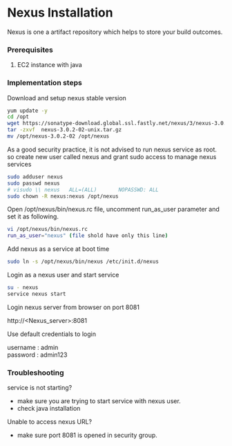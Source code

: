# Nexus Installation
Nexus is one a artifact repository which helps to store your build outcomes.  


### Prerequisites

1. EC2 instance with java 

### Implementation steps 

Download and setup nexus stable version
```sh 
yum update -y
cd /opt
wget https://sonatype-download.global.ssl.fastly.net/nexus/3/nexus-3.0.2-02-unix.tar.gz
tar -zxvf  nexus-3.0.2-02-unix.tar.gz
mv /opt/nexus-3.0.2-02 /opt/nexus
```

As a good security practice, it is not advised to run nexus service as root. so create new user called nexus and grant sudo access to manage nexus services 
```sh 
sudo adduser nexus
sudo passwd nexus
# visudo \\ nexus   ALL=(ALL)       NOPASSWD: ALL
sudo chown -R nexus:nexus /opt/nexus
```

Open /opt/nexus/bin/nexus.rc file, uncomment run_as_user parameter and set it as following.
```sh 
vi /opt/nexus/bin/nexus.rc
run_as_user="nexus" (file shold have only this line)
```

Add nexus as a service at boot time
```sh
sudo ln -s /opt/nexus/bin/nexus /etc/init.d/nexus
```
Login as a nexus user and start service
```sh
su - nexus
service nexus start
```

Login nexus server from browser on port 8081

http://<Nexus_server>:8081

Use default credentials to login 

username : admin  
password : admin123


### Troubleshooting

service is not starting?
 - make sure you are trying to start service with nexus user. 
- check java installation

Unable to access nexus URL?
- make sure port 8081 is opened in security group. 
